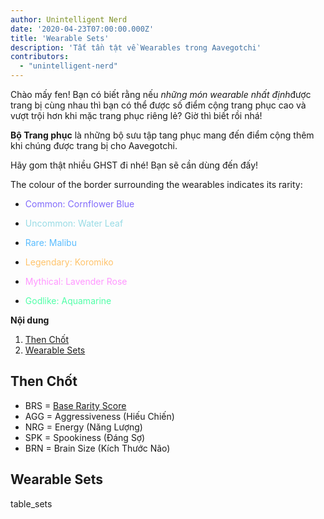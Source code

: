 ```yaml
---
author: Unintelligent Nerd
date: '2020-04-23T07:00:00.000Z'
title: 'Wearable Sets'
description: 'Tất tần tật về Wearables trong Aavegotchi'
contributors:
  - "unintelligent-nerd"
---
```


Chào mấy fen! Bạn có biết rằng nếu *những món wearable nhất định*được trang bị cùng nhau thì bạn có thể được số điểm cộng trang phục cao và vượt trội hơn khi mặc trang phục riêng lẻ? Giờ thì biết rồi nhá!

**Bộ Trang phục** là những bộ sưu tập tang phục mang đến điểm cộng thêm khi chúng được trang bị cho Aavegotchi.

Hãy gom thật nhiều GHST đi nhé! Bạn sẽ cần dùng đến đấy!

The colour of the border surrounding the wearables indicates its rarity:
* <p style="color:#806AFB">Common: Cornflower Blue</p>
* <p style="color:#98DBE5">Uncommon: Water Leaf</p>
* <p style="color:#59BCFF">Rare: Malibu</p>
* <p style="color:#FFC36B">Legendary: Koromiko</p>
* <p style="color:#FF96FF">Mythical: Lavender Rose</p>
* <p style="color:#51FFA8">Godlike: Aquamarine</p>

<div class="contentsBox">

**Nội dung**

<ol>
<li><a href=#key>Then Chốt</a></li>
<li><a href=#wearable-sets>Wearable Sets</a></li>
</ol>

</div>

## Then Chốt

* BRS = [Base Rarity Score](/rarity-farming#base-rarity-score)
* AGG = Aggressiveness (Hiếu Chiến)
* NRG = Energy (Năng Lượng)
* SPK = Spookiness (Đáng Sợ)
* BRN = Brain Size (Kích Thước Não)

## Wearable Sets

table_sets

